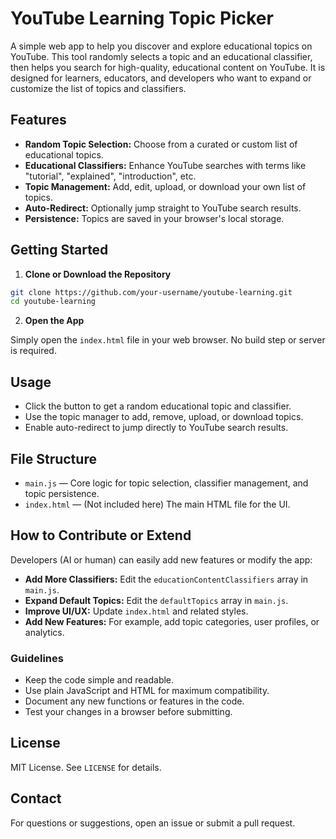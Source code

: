# YouTube Learning Topic Picker

A simple web app to help you discover and explore educational topics on YouTube. This tool randomly selects a topic and an educational classifier, then helps you search for high-quality, educational content on YouTube. It is designed for learners, educators, and developers who want to expand or customize the list of topics and classifiers.

## Features

- **Random Topic Selection:** Choose from a curated or custom list of educational topics.
- **Educational Classifiers:** Enhance YouTube searches with terms like "tutorial", "explained", "introduction", etc.
- **Topic Management:** Add, edit, upload, or download your own list of topics.
- **Auto-Redirect:** Optionally jump straight to YouTube search results.
- **Persistence:** Topics are saved in your browser's local storage.

## Getting Started

1. **Clone or Download the Repository**

```bash
git clone https://github.com/your-username/youtube-learning.git
cd youtube-learning
```

2. **Open the App**

Simply open the `index.html` file in your web browser. No build step or server is required.

## Usage

- Click the button to get a random educational topic and classifier.
- Use the topic manager to add, remove, upload, or download topics.
- Enable auto-redirect to jump directly to YouTube search results.

## File Structure

- `main.js` — Core logic for topic selection, classifier management, and topic persistence.
- `index.html` — (Not included here) The main HTML file for the UI.

## How to Contribute or Extend

Developers (AI or human) can easily add new features or modify the app:

- **Add More Classifiers:** Edit the `educationContentClassifiers` array in `main.js`.
- **Expand Default Topics:** Edit the `defaultTopics` array in `main.js`.
- **Improve UI/UX:** Update `index.html` and related styles.
- **Add New Features:** For example, add topic categories, user profiles, or analytics.

### Guidelines

- Keep the code simple and readable.
- Use plain JavaScript and HTML for maximum compatibility.
- Document any new functions or features in the code.
- Test your changes in a browser before submitting.

## License

MIT License. See `LICENSE` for details.

## Contact

For questions or suggestions, open an issue or submit a pull request. 